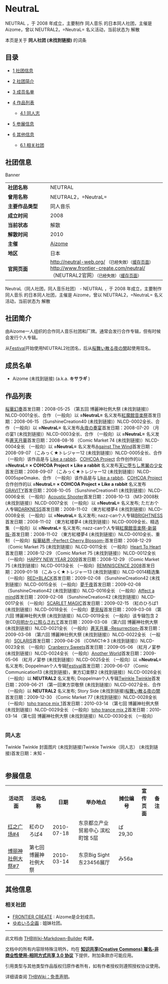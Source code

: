 # NeutraL

<!-- source html: G:\repos\THBWiki-Markdown-Builder\THBWikiMarkdown\Temp\main\9\9b\ns0%3ANeutraL.html -->

NEUTRAL ，于 2008 年成立，主要制作 同人音乐 的日本同人社团，主催是 Aizome，曾以 NEUTRAL2，=NeutraL= 名义活动，当前状态为 解散

本页是关于 **同人社团 (未找到链接)** 的词条
## 目录

- [1 社团信息](#社团信息)
- [2 社团简介](#社团简介)
- [3 成员名单](#成员名单)
- [4 作品列表](#作品列表)

  - [4.1 同人志](#同人志)



- [5 参展信息](#参展信息)
- [6 其他信息](#其他信息)

  - [6.1 相关社团](#相关社团)







## 社团信息
[](./文件-NEUTRAL_banner.jpg.md)  [](./文件-NEUTRAL_banner.jpg.md)Banner

<table><tbody><tr><td style="width:120px"><b>社团名称</b></td><td style="min-width:300px"> NEUTRAL </td></tr><tr><td><b>曾用名称</b></td><td> NEUTRAL2，=NeutraL= </td></tr><tr><td><b>主要作品类型</b></td><td>同人音乐</td></tr><tr><td><b>成立时间</b></td><td>2008</td></tr><tr><td><b>当前状态</b></td><td>解散</td></tr><tr><td><b>解散时间</b></td><td>2010</td></tr><tr><td><b>主催</b></td><td> <a href="/index.php?title=Aizome&amp;action=edit&amp;redlink=1" class="new" title="Aizome（页面不存在）">Aizome</a> </td></tr><tr><td><b>地区</b></td><td>日本</td></tr><tr><td><b>官网页面</b></td><td><a rel="nofollow" class="external free" href="http://neutral-web.org/">http://neutral-web.org/</a> <span style="font-family: sans-serif; cursor: default; color:#555; font-size: 0.8em; bottom: 0.1em; font-weight: bold;" title="连接到已经失效网页">（已经失效）</span><small>（<a rel="nofollow" class="external text" href="https://web.archive.org/web/20110912075001/http://neutral-web.org:80/">缓存页面</a>）</small><br><a rel="nofollow" class="external free" href="http://www.frontier-create.com/neutral/">http://www.frontier-create.com/neutral/</a> （NEUTRAL2官网）<span style="font-family: sans-serif; cursor: default; color:#555; font-size: 0.8em; bottom: 0.1em; font-weight: bold;" title="连接到已经失效网页">（已经失效）</span><small>（<a rel="nofollow" class="external text" href="https://web.archive.org/web/20090918132736/http://www.frontier-create.com:80/neutral/">缓存页面</a>）</small></td></tr></tbody></table>

NeutraL（同人社团，同人音乐社团） - NEUTRAL ，于 2008 年成立，主要制作 同人音乐 的日本同人社团，主催是 Aizome，曾以 NEUTRAL2，=NeutraL= 名义活动，当前状态为 解散
## 社团简介
  
由Aizome一人组织的合作同人音乐社团和厂牌。通常会发行合作专辑，但有时候会发行个人专辑。
  
  
从[Festival](./Festival.md)开始使用NEUTRAL2社团名，后从[桜舞い散る夜の闇](./桜舞い散る夜の闇.md)起使用现名。
  

## 成员名单
- Aizome (未找到链接) (a.k.a.  **キサラギ** )

## 作品列表
[](./桜華幻奏.md)[桜華幻奏](./桜華幻奏.md)首发日期：2008-05-25 （第五回 博麗神社例大祭 (未找到链接)）NLCD-0001全长、​合作 （一般向）以 **=NeutraL=** 名义发布[](./紅魔館音楽祭.md)[紅魔館音楽祭](./紅魔館音楽祭.md)首发日期：2008-06-15 （SunshineCreation40 (未找到链接)）NLCD-0002全长、​合作 （一般向）以 **=NeutraL=** 名义发布[](./永夜の奏宴.md)[永夜の奏宴](./永夜の奏宴.md)首发日期：2008-07-20 （月の宴1 (未找到链接)）NLCD-0003全长、​合作 （一般向）以 **=NeutraL=** 名义发布[](./蒼天月華.md)[蒼天月華](./蒼天月華.md)首发日期：2008-08-16 （Comic Market 74 (未找到链接)）NLCD-0004全长 （一般向）以 **=NeutraL=** 名义发布[](./Against_The_Wind.md)[Against The Wind](./Against_The_Wind.md)首发日期：2008-09-07 （こみっく★トレジャー12 (未找到链接)）NLCD-0005全长、​合作 （一般向）该作品是与 [Like a rabbit](./Like_a_rabbit.md)、​[COHCOA Project](./COHCOA_Project.md) 合作创作的以 **=NeutraL= × COHCOA Project × Like a rabbit** 名义发布[](./天に堕ちし黒翼の少女.md)[天に堕ちし黒翼の少女](./天に堕ちし黒翼の少女.md)首发日期：2008-09-07 （こみっく★トレジャー12 (未找到链接)）NLCD-0005speOmake、​合作 （一般向）该作品是与 [Like a rabbit](./Like_a_rabbit.md)、​[COHCOA Project](./COHCOA_Project.md) 合作创作的以 **=NeutraL= × COHCOA Project × Like a rabbit** 名义发布[](./GRAVITY（NeutraL）.md)[GRAVITY](./GRAVITY（NeutraL）.md)首发日期：2008-10-05 （SunshineCreation41 (未找到链接)）NLCD-0006全长 （一般向）[](./Acoustic_Shooter.md)[Acoustic Shooter](./Acoustic_Shooter.md)首发日期：2008-10-13 （M3-2008秋 (未找到链接)）NLCD-0007全长 （一般向）以 **=NeutraL=** 名义发布; ただお个人专辑[](./DARKNESS.md)[DARKNESS](./DARKNESS.md)首发日期：2008-11-02 （東方紅楼夢4 (未找到链接)）NLCD-0008全长 （一般向）以 **=NeutraL=** 名义发布; nazz-can个人专辑[](./BRIGHTNESS（NeutraL）.md)[BRIGHTNESS](./BRIGHTNESS（NeutraL）.md)首发日期：2008-11-02 （東方紅楼夢4 (未找到链接)）NLCD-0009全长、​精选集 （一般向）以 **=NeutraL=** 名义发布; nazz-can个人专辑[](./紅魔館音楽祭-新装版-.md)[紅魔館音楽祭-新装版-](./紅魔館音楽祭-新装版-.md)首发日期：2008-11-02 （東方紅楼夢4 (未找到链接)）NLCD-0010全长、​重制 （一般向）[](./桜華結界_-Perfect_Cherry_Blossom-.md)[桜華結界 -Perfect Cherry Blossom-](./桜華結界_-Perfect_Cherry_Blossom-.md)首发日期：2008-12-29 （Comic Market 75 (未找到链接)）NLCD-0011全长 （一般向）[](./Heart_To_Heart（同人专辑）.md)[Heart To Heart](./Heart_To_Heart（同人专辑）.md)首发日期：2008-12-29 （Comic Market 75 (未找到链接)）NLCD-0012全长 （一般向）[](./HAPPY_NEW_YEAR_2009.md)[HAPPY NEW YEAR 2009](./HAPPY_NEW_YEAR_2009.md)首发日期：2008-12-29 （Comic Market 75 (未找到链接)）NLCD-0013全长 （一般向）[](./REMINISCENCE_2008.md)[REMINISCENCE 2008](./REMINISCENCE_2008.md)首发日期：2009-01-18 （こみっく★トレジャー13 (未找到链接)）NLCD-0014精选集 （一般向）[](./RED×BLACK.md)[RED×BLACK](./RED×BLACK.md)首发日期：2009-02-08 （SunshineCreation42 (未找到链接)）NLCD-0015全长 （一般向）[](./夢千夜（NeutraL）.md)[夢千夜](./夢千夜（NeutraL）.md)首发日期：2009-02-08 （SunshineCreation42 (未找到链接)）NLCD-0016全长 （一般向）[](./Affect_a_mind.md)[Affect a mind](./Affect_a_mind.md)首发日期：2009-02-08 （SunshineCreation42 (未找到链接)）NLCD-0017全长 （一般向）[](./SCARLET_MAGIC.md)[SCARLET MAGIC](./SCARLET_MAGIC.md)首发日期：2009-02-15 （紅のひろば1 (未找到链接)）NLCD-0018全长 （一般向）[](./夢見桜.md)[夢見桜](./夢見桜.md)首发日期：2009-03-08 （第六回 博麗神社例大祭 (未找到链接)）NLCD-0019全长 （一般向）该专辑包含 2 张CD[](./月明かりに照らされて.md)[月明かりに照らされて](./月明かりに照らされて.md)首发日期：2009-03-08 （第六回 博麗神社例大祭 (未找到链接)）NLCD-0021全长 （一般向）[](./蒼天月華_-Resurrection-.md)[蒼天月華 -Resurrection-](./蒼天月華_-Resurrection-.md)首发日期：2009-03-08 （第六回 博麗神社例大祭 (未找到链接)）NLCD-0022全长 （一般向）[](./SOLARIS（NeutraL）.md)[SOLARIS](./SOLARIS（NeutraL）.md)首发日期：2009-04-26 （COMIC1☆3 (未找到链接)）NLCD-0023全长 （一般向）[](./Cranberry_Sweets.md)[Cranberry Sweets](./Cranberry_Sweets.md)首发日期：2009-05-06 （紅月ノ宴参 (未找到链接)）NLCD-0024全长 （一般向）[](./Another_World（NeutraL）.md)[Another World](./Another_World（NeutraL）.md)首发日期：2009-05-06 （紅月ノ宴参 (未找到链接)）NLCD-0025全长 （一般向）以 **=NeutraL=** 名义发布; Doppelman个人专辑[](./Festival.md)[Festival](./Festival.md)首发日期：2009-06-07 （Comic Communication13 (未找到链接)，東方幻楽祭2 (未找到链接)）NLCD-0026全长 （一般向）以 **NEUTRAL2** 名义发布; Doppelman个人专辑[](./Twinkle_Twinkle.md)[Twinkle Twinkle](./Twinkle_Twinkle.md)首发日期：2009-06-21 （第一回東方崇敬祭 (未找到链接)）NLCD-0027全长、​合作 （一般向）以 **NEUTRAL2** 名义发布; Story Side (未找到链接)[](./桜舞い散る夜の闇.md)[桜舞い散る夜の闇](./桜舞い散る夜の闇.md)首发日期：2009-12-30 （Comic Market 77 (未找到链接)）NLCD-0028全长 （一般向）[](./toho_trance_mix_1.md)[toho trance mix 1](./toho_trance_mix_1.md)首发日期：2010-03-14 （第七回 博麗神社例大祭 (未找到链接)）NLCD-0029全长 （一般向）[](./toho_trance_mix_2.md)[toho trance mix 2](./toho_trance_mix_2.md)首发日期：2010-03-14 （第七回 博麗神社例大祭 (未找到链接)）NLCD-0030全长 （一般向）
<table><style data-mw-deduplicate="TemplateStyles:r686458">.mw-parser-output .simple_work{display:grid;min-height:calc(120px + 0.5rem);grid-template-columns:calc(120px + 0.5rem)1fr;grid-template-rows:auto 1fr;grid-template-areas:"cover title""cover props";overflow:hidden}.mw-parser-output .simple_work-cover{grid-area:cover;align-self:center;justify-self:center;overflow:hidden;max-width:100%;max-height:100%;padding:0.25rem;word-break:break-all}.mw-parser-output .simple_work-cover a.new{display:block;text-align:center;padding:0.25rem}.mw-parser-output .simple_work-title{grid-area:title;margin-top:0.25rem;padding-left:0.25rem;font-weight:bold}.mw-parser-output .simple_work-props{grid-area:props;padding-left:0.25rem}.mw-parser-output .simple_work-prop{margin:0.125rem 0}</style>

<link rel="mw-deduplicated-inline-style" href="mw-data:TemplateStyles:r686458">

<link rel="mw-deduplicated-inline-style" href="mw-data:TemplateStyles:r686458">

<link rel="mw-deduplicated-inline-style" href="mw-data:TemplateStyles:r686458">

<link rel="mw-deduplicated-inline-style" href="mw-data:TemplateStyles:r686458">

<link rel="mw-deduplicated-inline-style" href="mw-data:TemplateStyles:r686458">

<link rel="mw-deduplicated-inline-style" href="mw-data:TemplateStyles:r686458">

<link rel="mw-deduplicated-inline-style" href="mw-data:TemplateStyles:r686458">

<link rel="mw-deduplicated-inline-style" href="mw-data:TemplateStyles:r686458">

<link rel="mw-deduplicated-inline-style" href="mw-data:TemplateStyles:r686458">

<link rel="mw-deduplicated-inline-style" href="mw-data:TemplateStyles:r686458">

<link rel="mw-deduplicated-inline-style" href="mw-data:TemplateStyles:r686458">

<link rel="mw-deduplicated-inline-style" href="mw-data:TemplateStyles:r686458">

<link rel="mw-deduplicated-inline-style" href="mw-data:TemplateStyles:r686458">

<link rel="mw-deduplicated-inline-style" href="mw-data:TemplateStyles:r686458">

<link rel="mw-deduplicated-inline-style" href="mw-data:TemplateStyles:r686458">

<link rel="mw-deduplicated-inline-style" href="mw-data:TemplateStyles:r686458">

<link rel="mw-deduplicated-inline-style" href="mw-data:TemplateStyles:r686458">

<link rel="mw-deduplicated-inline-style" href="mw-data:TemplateStyles:r686458">

<link rel="mw-deduplicated-inline-style" href="mw-data:TemplateStyles:r686458">

<link rel="mw-deduplicated-inline-style" href="mw-data:TemplateStyles:r686458">

<link rel="mw-deduplicated-inline-style" href="mw-data:TemplateStyles:r686458">

<link rel="mw-deduplicated-inline-style" href="mw-data:TemplateStyles:r686458">

<link rel="mw-deduplicated-inline-style" href="mw-data:TemplateStyles:r686458">

<link rel="mw-deduplicated-inline-style" href="mw-data:TemplateStyles:r686458">

<link rel="mw-deduplicated-inline-style" href="mw-data:TemplateStyles:r686458">

<link rel="mw-deduplicated-inline-style" href="mw-data:TemplateStyles:r686458">

<link rel="mw-deduplicated-inline-style" href="mw-data:TemplateStyles:r686458">

<link rel="mw-deduplicated-inline-style" href="mw-data:TemplateStyles:r686458">

<link rel="mw-deduplicated-inline-style" href="mw-data:TemplateStyles:r686458">
</table>


### 同人志
Twinkle Twinkle 封面图片 (未找到链接)Twinkle Twinkle（同人志） (未找到链接)首发日期：未知 - 
<table><link rel="mw-deduplicated-inline-style" href="mw-data:TemplateStyles:r686458"></table>


## 参展信息

<table><tbody><tr><th class="活动页面">活动页面</th><th class="活动名称">活动名称</th><th class="日期">日期</th><th class="举办地点">举办地点</th><th class="摊位编号">摊位编号</th><th class="宣传页面">宣传页面</th><th class="备注">备注</th></tr><tr data-row-number="1" class="row-odd"><td class="活动页面 smwtype_wpg"><span class="smw-subobject-entity"><a href="/%E7%BA%A2%E4%B9%8B%E5%B9%BF%E5%9C%BA#4" title="红之广场">红之广场#4</a></span></td><td class="活动名称 smwtype_txt">紅のひろば4</td><td class="日期 smwtype_dat" data-sort-value="2455395.5">2010-07-18</td><td class="举办地点 smwtype_txt">东京都立产业贸易中心 滨松町馆 5层</td><td class="摊位编号 smwtype_txt">ば29,30</td><td class="宣传页面 smwtype_lin"></td><td class="备注 smwtype_txt"></td></tr><tr data-row-number="2" class="row-even"><td class="活动页面 smwtype_wpg"><span class="smw-subobject-entity"><a href="/%E5%8D%9A%E4%B8%BD%E7%A5%9E%E7%A4%BE%E4%BE%8B%E5%A4%A7%E7%A5%AD#7" title="博丽神社例大祭">博丽神社例大祭#7</a></span></td><td class="活动名称 smwtype_txt">第七回 博麗神社例大祭</td><td class="日期 smwtype_dat" data-sort-value="2455269.5">2010-03-14</td><td class="举办地点 smwtype_txt">东京Big Sight 东23456展厅</td><td class="摊位编号 smwtype_txt">み56a</td><td class="宣传页面 smwtype_lin"></td><td class="备注 smwtype_txt"></td></tr></tbody></table>


## 其他信息
### 相关社团
- [FRONTIER CREATE](./FRONTIER_CREATE.md)&#160;: Aizome是企划成员。
- [ゆめいろ企画](./ゆめいろ企画.md)&#160;: 姐妹社团。





---

此文档由 [THBWiki-Markdown-Builder](https://github.com/Delsin-Yu/THBWiki-Markdown-Builder) 构建。

文档中的所有内容除特殊注明外，均在 [**知识共享(Creative Commons) 署名-非商业性使用-相同方式共享 3.0 协议**](https://creativecommons.org/licenses/by-sa/3.0/deed.zh-hans) 下提供，附加条款亦可能应用。

引用类型与其他类型作品版权归原作者所有，如有作者授权则遵照授权协议使用。

详细请查阅 [THBWiki：免责声明](https://thbwiki.cc/THBWiki:%E5%85%8D%E8%B4%A3%E5%A3%B0%E6%98%8E)。

